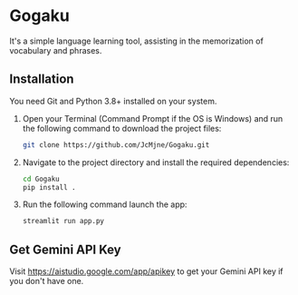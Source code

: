 # Gogaku

It's a simple language learning tool, assisting in the memorization of vocabulary and phrases.

## Installation

You need Git and Python 3.8+ installed on your system.

1. Open your Terminal (Command Prompt if the OS is Windows) and run the following command to download the project files:

   ```bash
   git clone https://github.com/JcMjne/Gogaku.git
   ```

2. Navigate to the project directory and install the required dependencies:

   ```bash
   cd Gogaku
   pip install .
   ```

3. Run the following command launch the app:

   ```bash
   streamlit run app.py
   ```

## Get Gemini API Key

Visit https://aistudio.google.com/app/apikey to get your Gemini API key if you don't have one.
